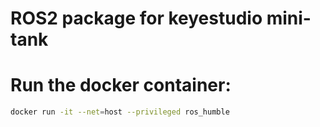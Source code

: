 # ROS2 package for keyestudio mini-tank

# Run the docker container:
```bash
docker run -it --net=host --privileged ros_humble
```

